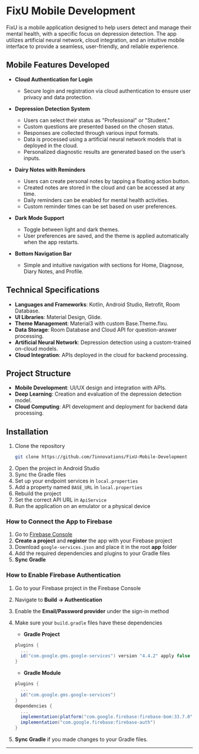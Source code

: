# FixU Mobile Development

FixU is a mobile application designed to help users detect and manage their mental health, with a specific focus on depression detection. The app utilizes artificial neural network, cloud integration, and an intuitive mobile interface to provide a seamless, user-friendly, and reliable experience.

## Mobile Features Developed

- **Cloud Authentication for Login**
  - Secure login and registration via cloud authentication to ensure user privacy and data protection.

- **Depression Detection System**
  - Users can select their status as "Professional" or "Student."
  - Custom questions are presented based on the chosen status.
  - Responses are collected through various input formats.
  - Data is processed using a artificial neural network models that is deployed in the cloud.
  - Personalized diagnostic results are generated based on the user’s inputs.

- **Dairy Notes with Reminders**
  - Users can create personal notes by tapping a floating action button.
  - Created notes are stored in the cloud and can be accessed at any time.
  - Daily reminders can be enabled for mental health activities.
  - Custom reminder times can be set based on user preferences.

- **Dark Mode Support**
  - Toggle between light and dark themes.
  - User preferences are saved, and the theme is applied automatically when the app restarts.

- **Bottom Navigation Bar**
  - Simple and intuitive navigation with sections for Home, Diagnose, Diary Notes, and Profile.

## Technical Specifications

- **Languages and Frameworks**: Kotlin, Android Studio, Retrofit, Room Database.
- **UI Libraries**: Material Design, Glide.
- **Theme Management**: Material3 with custom Base.Theme.fixu.
- **Data Storage**: Room Database and Cloud API for question-answer processing.
- **Artificial Neural Network**: Depression detection using a custom-trained on-cloud models.
- **Cloud Integration**: APIs deployed in the cloud for backend processing.

## Project Structure

- **Mobile Development**: UI/UX design and integration with APIs.
- **Deep Learning**: Creation and evaluation of the depression detection model.
- **Cloud Computing**: API development and deployment for backend data processing.

## Installation

1. Clone the repository
   ```bash
   git clone https://github.com/7innovations/FixU-Mobile-Development
   ```
2. Open the project in Android Studio
3. Sync the Gradle files
4. Set up your endpoint services in `local.properties`
5. Add a property named `BASE_URL` in `local.properties`
6. Rebuild the project
7. Set the correct API URL in `ApiService`
8. Run the application on an emulator or a physical device

### How to Connect the App to Firebase
1. Go to [Firebase Console](https://console.firebase.google.com)
2. **Create a project** and **register** the app with your Firebase project
3. Download `google-services.json` and place it in the root **app** folder
4. Add the required dependencies and plugins to your Gradle files
5. **Sync Gradle**

### How to Enable Firebase Authentication
1. Go to your Firebase project in the Firebase Console
2. Navigate to **Build -> Authentication**
3. Enable the **Email/Password provider** under the sign-in method
4. Make sure your `build.gradle` files have these dependencies
   - **Gradle Project**
   ```gradle
   plugins {
     ...
     id("com.google.gms.google-services") version "4.4.2" apply false
   }
   ```
   - **Gradle Module**
   ```gradle
   plugins {
     ...
     id("com.google.gms.google-services")
   }
   dependencies {
     ...
     implementation(platform("com.google.firebase:firebase-bom:33.7.0"))
     implementation("com.google.firebase:firebase-auth")
   }
   ```

6. **Sync Gradle** if you made changes to your Gradle files.

---

